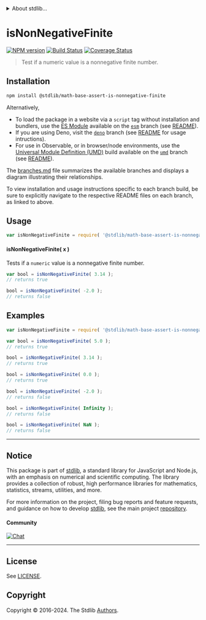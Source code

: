 <!--

@license Apache-2.0

Copyright (c) 2022 The Stdlib Authors.

Licensed under the Apache License, Version 2.0 (the "License");
you may not use this file except in compliance with the License.
You may obtain a copy of the License at

   http://www.apache.org/licenses/LICENSE-2.0

Unless required by applicable law or agreed to in writing, software
distributed under the License is distributed on an "AS IS" BASIS,
WITHOUT WARRANTIES OR CONDITIONS OF ANY KIND, either express or implied.
See the License for the specific language governing permissions and
limitations under the License.

-->


<details>
  <summary>
    About stdlib...
  </summary>
  <p>We believe in a future in which the web is a preferred environment for numerical computation. To help realize this future, we've built stdlib. stdlib is a standard library, with an emphasis on numerical and scientific computation, written in JavaScript (and C) for execution in browsers and in Node.js.</p>
  <p>The library is fully decomposable, being architected in such a way that you can swap out and mix and match APIs and functionality to cater to your exact preferences and use cases.</p>
  <p>When you use stdlib, you can be absolutely certain that you are using the most thorough, rigorous, well-written, studied, documented, tested, measured, and high-quality code out there.</p>
  <p>To join us in bringing numerical computing to the web, get started by checking us out on <a href="https://github.com/stdlib-js/stdlib">GitHub</a>, and please consider <a href="https://opencollective.com/stdlib">financially supporting stdlib</a>. We greatly appreciate your continued support!</p>
</details>

# isNonNegativeFinite

[![NPM version][npm-image]][npm-url] [![Build Status][test-image]][test-url] [![Coverage Status][coverage-image]][coverage-url] <!-- [![dependencies][dependencies-image]][dependencies-url] -->

> Test if a numeric value is a nonnegative finite number.

<section class="installation">

## Installation

```bash
npm install @stdlib/math-base-assert-is-nonnegative-finite
```

Alternatively,

-   To load the package in a website via a `script` tag without installation and bundlers, use the [ES Module][es-module] available on the [`esm`][esm-url] branch (see [README][esm-readme]).
-   If you are using Deno, visit the [`deno`][deno-url] branch (see [README][deno-readme] for usage intructions).
-   For use in Observable, or in browser/node environments, use the [Universal Module Definition (UMD)][umd] build available on the [`umd`][umd-url] branch (see [README][umd-readme]).

The [branches.md][branches-url] file summarizes the available branches and displays a diagram illustrating their relationships.

To view installation and usage instructions specific to each branch build, be sure to explicitly navigate to the respective README files on each branch, as linked to above.

</section>

<section class="usage">

## Usage

```javascript
var isNonNegativeFinite = require( '@stdlib/math-base-assert-is-nonnegative-finite' );
```

#### isNonNegativeFinite( x )

Tests if a `numeric` value is a nonnegative finite number.

```javascript
var bool = isNonNegativeFinite( 3.14 );
// returns true

bool = isNonNegativeFinite( -2.0 );
// returns false
```

</section>

<!-- /.usage -->

<section class="notes">

</section>

<!-- /.notes -->

<section class="examples">

## Examples

<!-- eslint no-undef: "error" -->

```javascript
var isNonNegativeFinite = require( '@stdlib/math-base-assert-is-nonnegative-finite' );

var bool = isNonNegativeFinite( 5.0 );
// returns true

bool = isNonNegativeFinite( 3.14 );
// returns true

bool = isNonNegativeFinite( 0.0 );
// returns true

bool = isNonNegativeFinite( -2.0 );
// returns false

bool = isNonNegativeFinite( Infinity );
// returns false

bool = isNonNegativeFinite( NaN );
// returns false
```

</section>

<!-- /.examples -->

<!-- Section for related `stdlib` packages. Do not manually edit this section, as it is automatically populated. -->

<section class="related">

</section>

<!-- /.related -->

<!-- Section for all links. Make sure to keep an empty line after the `section` element and another before the `/section` close. -->


<section class="main-repo" >

* * *

## Notice

This package is part of [stdlib][stdlib], a standard library for JavaScript and Node.js, with an emphasis on numerical and scientific computing. The library provides a collection of robust, high performance libraries for mathematics, statistics, streams, utilities, and more.

For more information on the project, filing bug reports and feature requests, and guidance on how to develop [stdlib][stdlib], see the main project [repository][stdlib].

#### Community

[![Chat][chat-image]][chat-url]

---

## License

See [LICENSE][stdlib-license].


## Copyright

Copyright &copy; 2016-2024. The Stdlib [Authors][stdlib-authors].

</section>

<!-- /.stdlib -->

<!-- Section for all links. Make sure to keep an empty line after the `section` element and another before the `/section` close. -->

<section class="links">

[npm-image]: http://img.shields.io/npm/v/@stdlib/math-base-assert-is-nonnegative-finite.svg
[npm-url]: https://npmjs.org/package/@stdlib/math-base-assert-is-nonnegative-finite

[test-image]: https://github.com/stdlib-js/math-base-assert-is-nonnegative-finite/actions/workflows/test.yml/badge.svg?branch=v0.2.1
[test-url]: https://github.com/stdlib-js/math-base-assert-is-nonnegative-finite/actions/workflows/test.yml?query=branch:v0.2.1

[coverage-image]: https://img.shields.io/codecov/c/github/stdlib-js/math-base-assert-is-nonnegative-finite/main.svg
[coverage-url]: https://codecov.io/github/stdlib-js/math-base-assert-is-nonnegative-finite?branch=main

<!--

[dependencies-image]: https://img.shields.io/david/stdlib-js/math-base-assert-is-nonnegative-finite.svg
[dependencies-url]: https://david-dm.org/stdlib-js/math-base-assert-is-nonnegative-finite/main

-->

[chat-image]: https://img.shields.io/gitter/room/stdlib-js/stdlib.svg
[chat-url]: https://app.gitter.im/#/room/#stdlib-js_stdlib:gitter.im

[stdlib]: https://github.com/stdlib-js/stdlib

[stdlib-authors]: https://github.com/stdlib-js/stdlib/graphs/contributors

[umd]: https://github.com/umdjs/umd
[es-module]: https://developer.mozilla.org/en-US/docs/Web/JavaScript/Guide/Modules

[deno-url]: https://github.com/stdlib-js/math-base-assert-is-nonnegative-finite/tree/deno
[deno-readme]: https://github.com/stdlib-js/math-base-assert-is-nonnegative-finite/blob/deno/README.md
[umd-url]: https://github.com/stdlib-js/math-base-assert-is-nonnegative-finite/tree/umd
[umd-readme]: https://github.com/stdlib-js/math-base-assert-is-nonnegative-finite/blob/umd/README.md
[esm-url]: https://github.com/stdlib-js/math-base-assert-is-nonnegative-finite/tree/esm
[esm-readme]: https://github.com/stdlib-js/math-base-assert-is-nonnegative-finite/blob/esm/README.md
[branches-url]: https://github.com/stdlib-js/math-base-assert-is-nonnegative-finite/blob/main/branches.md

[stdlib-license]: https://raw.githubusercontent.com/stdlib-js/math-base-assert-is-nonnegative-finite/main/LICENSE

<!-- <related-links> -->

<!-- </related-links> -->

</section>

<!-- /.links -->
